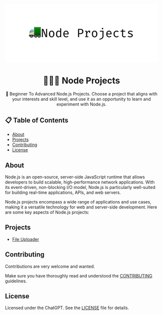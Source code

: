 ![image](./assets/intro.png)

# <center>🧑🏻‍💻 Node Projects</center>

<center>🚛 Beginner To Advanced Node.js Projects. Choose a project that aligns with your interests and skill level, and use it as an opportunity to learn and experiment with Node.js. </center>

## 📋 Table of Contents

- [About](#about)
- [Projects](#projects)
- [Contributing](#contributing)
- [License](#license)

## About

Node.js is an open-source, server-side JavaScript runtime that allows developers to build scalable, high-performance network applications. With its event-driven, non-blocking I/O model, Node.js is particularly well-suited for building real-time applications, APIs, and web servers.

Node.js projects encompass a wide range of applications and use cases, making it a versatile technology for web and server-side development. Here are some key aspects of Node.js projects:

## Projects

- [File Uploader](FileUploader)


## Contributing

Contributions are very welcome and wanted.

Make sure you have thoroughly read and understood the [CONTRIBUTING](CONTRIBUTING.md) guidelines.


## License

Licensed under the ChatGPT. See the [LICENSE](MIT-LICENSE.txt) file for details.






